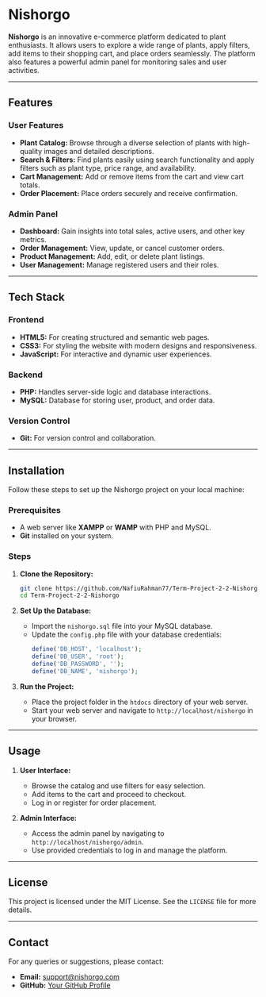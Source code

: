 # Nishorgo

**Nishorgo** is an innovative e-commerce platform dedicated to plant enthusiasts. It allows users to explore a wide range of plants, apply filters, add items to their shopping cart, and place orders seamlessly. The platform also features a powerful admin panel for monitoring sales and user activities.

---

## Features

### User Features
- **Plant Catalog:** Browse through a diverse selection of plants with high-quality images and detailed descriptions.
- **Search & Filters:** Find plants easily using search functionality and apply filters such as plant type, price range, and availability.
- **Cart Management:** Add or remove items from the cart and view cart totals.
- **Order Placement:** Place orders securely and receive confirmation.

### Admin Panel
- **Dashboard:** Gain insights into total sales, active users, and other key metrics.
- **Order Management:** View, update, or cancel customer orders.
- **Product Management:** Add, edit, or delete plant listings.
- **User Management:** Manage registered users and their roles.

---

## Tech Stack

### Frontend
- **HTML5:** For creating structured and semantic web pages.
- **CSS3:** For styling the website with modern designs and responsiveness.
- **JavaScript:** For interactive and dynamic user experiences.

### Backend
- **PHP:** Handles server-side logic and database interactions.
- **MySQL:** Database for storing user, product, and order data.

### Version Control
- **Git:** For version control and collaboration.

---

## Installation

Follow these steps to set up the Nishorgo project on your local machine:

### Prerequisites
- A web server like **XAMPP** or **WAMP** with PHP and MySQL.
- **Git** installed on your system.

### Steps
1. **Clone the Repository:**
   ```bash
   git clone https://github.com/NafiuRahman77/Term-Project-2-2-Nishorgo.git
   cd Term-Project-2-2-Nishorgo
   ```

2. **Set Up the Database:**
   - Import the `nishorgo.sql` file into your MySQL database.
   - Update the `config.php` file with your database credentials:
     ```php
     define('DB_HOST', 'localhost');
     define('DB_USER', 'root');
     define('DB_PASSWORD', '');
     define('DB_NAME', 'nishorgo');
     ```

3. **Run the Project:**
   - Place the project folder in the `htdocs` directory of your web server.
   - Start your web server and navigate to `http://localhost/nishorgo` in your browser.


---

## Usage

1. **User Interface:**
   - Browse the catalog and use filters for easy selection.
   - Add items to the cart and proceed to checkout.
   - Log in or register for order placement.

2. **Admin Interface:**
   - Access the admin panel by navigating to `http://localhost/nishorgo/admin`.
   - Use provided credentials to log in and manage the platform.



---

## License

This project is licensed under the MIT License. See the `LICENSE` file for more details.

---

## Contact

For any queries or suggestions, please contact:

- **Email:** support@nishorgo.com
- **GitHub:** [Your GitHub Profile](https://github.com/NafiuRahman77)
